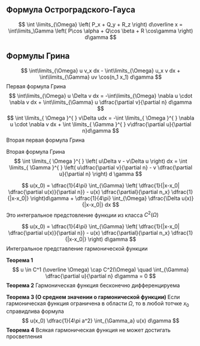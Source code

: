 ## Формула Остроградского-Гауса
$$
\int \limits_{\Omega} \left( P_x + Q_y + R_z \right) d\overline x = \int\limits_\Gamma \left( P\cos \alpha + Q\cos \beta + R \cos\gamma \right) d\gamma
$$
## Формулы Грина
$$
\int\limits_{\Omega} u v_x dx - \int\limits_{\Omega} u_x v dx + \int\limits_{\Gamma} uv \cos(n_1 x_1) d\gamma
$$
Первая формула Грина
$$
\int\limits_{\Omega} u \Delta v dx = -\int\limits_{\Omega} \nabla u \cdot \nabla v dx + \int\limits_{\Gamma} u \dfrac{\partial v}{\partial n} d\gamma
$$
$$
\int \limits_{ \Omega }^{  } v\Delta udx = -\int \limits_{ \Omega }^{  } \nabla u \cdot \nabla v dx + \int \limits_{ \Gamma }^{  } v\dfrac{\partial u}{\partial n}d\gamma
$$
Вторая первая формула Грина

Вторая формула Грина
$$
\int \limits_{ \Omega }^{  } \left( u\Delta v - v\Delta u \right) dx = \int \limits_{ \Gamma }^{  } \left( u\dfrac{\partial v}{\partial n} - v \dfrac{\partial u}{\partial n} \right) d \gamma
$$

$$
u(x_0) = \dfrac{1}{4\pi} \int_{\Gamma} \left( \dfrac{1}{|x-x_0| \dfrac{\partial u(x)}{\partial n}} - u(x) \dfrac{\partial}{\partial n_x} \dfrac{1}{|x-x_0|} 
\right)d\gamma + \dfrac{1}{4\pi} \int_{\Omega} \dfrac{\Delta u(x)}{|x-x_0|} dx
$$
Это интегральное предстовление функции из класса $C^2(\Omega)$

$$
u(x_0) = \dfrac{1}{4\pi} \int_{\Gamma} \left( \dfrac{1}{|x-x_0| \dfrac{\partial u(x)}{\partial n}} - u(x) \dfrac{\partial}{\partial n_x} \dfrac{1}{|x-x_0|} \right) d\gamma
$$
Интегральное представление гармонической функции

**Теорема 1**
$$
u \in C^1 (\overline \Omega) \cap C^2(\Omega) \quad \int_{\Gamma} \dfrac{\partial u}{\partial n} d\gamma = 0
$$
**Теорема 2**
Гармоническая функция бесконечно дифференцируема

**Теорема 3 (О среднем значении о гармонической функции)**
Если гармоническая функция ограничена в области $\Omega$, то в любой тотчке $x_0$ справидлива формула
$$
u(x_0) \dfrac{1}{4\pi a^2} \int_{\Gamma_a} u(x) d\gamma
$$
**Теорема 4**
Всякая гармоническая функция не может достигать просветления



